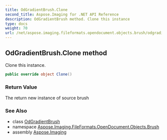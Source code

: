 ```yaml
---
title: OdGradientBrush.Clone
second_title: Aspose.Imaging for .NET API Reference
description: OdGradientBrush method. Clone this instance
type: docs
weight: 70
url: /net/aspose.imaging.fileformats.opendocument.objects.brush/odgradientbrush/clone/
---
```

## OdGradientBrush.Clone method

Clone this instance.

```csharp
public override object Clone()
```

### Return Value

The return new instance of source brush

### See Also

* class [OdGradientBrush](../)
* namespace [Aspose.Imaging.FileFormats.OpenDocument.Objects.Brush](../../odgradientbrush/)
* assembly [Aspose.Imaging](../../../)


